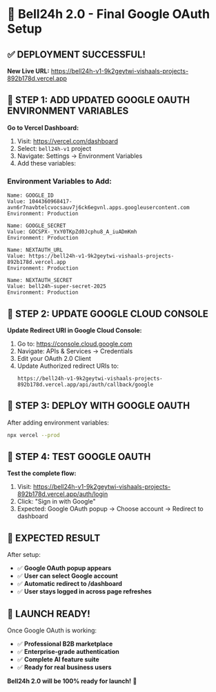 # 🚀 Bell24h 2.0 - Final Google OAuth Setup

## ✅ **DEPLOYMENT SUCCESSFUL!**

**New Live URL:** https://bell24h-v1-9k2geytwi-vishaals-projects-892b178d.vercel.app

## 🔧 **STEP 1: ADD UPDATED GOOGLE OAUTH ENVIRONMENT VARIABLES**

**Go to Vercel Dashboard:**
1. Visit: https://vercel.com/dashboard
2. Select: `bell24h-v1` project
3. Navigate: Settings → Environment Variables
4. Add these variables:

### **Environment Variables to Add:**

```
Name: GOOGLE_ID
Value: 1044360968417-avn6r7navbtelcvocsauv7j6ck6egvnl.apps.googleusercontent.com
Environment: Production

Name: GOOGLE_SECRET
Value: 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
Environment: Production

Name: NEXTAUTH_URL
Value: https://bell24h-v1-9k2geytwi-vishaals-projects-892b178d.vercel.app
Environment: Production

Name: NEXTAUTH_SECRET
Value: bell24h-super-secret-2025
Environment: Production
```

## 🔧 **STEP 2: UPDATE GOOGLE CLOUD CONSOLE**

**Update Redirect URI in Google Cloud Console:**
1. Go to: https://console.cloud.google.com
2. Navigate: APIs & Services → Credentials
3. Edit your OAuth 2.0 Client
4. Update Authorized redirect URIs to:
   ```
   https://bell24h-v1-9k2geytwi-vishaals-projects-892b178d.vercel.app/api/auth/callback/google
   ```

## 🚀 **STEP 3: DEPLOY WITH GOOGLE OAUTH**

After adding environment variables:
```bash
npx vercel --prod
```

## 🧪 **STEP 4: TEST GOOGLE OAUTH**

**Test the complete flow:**
1. Visit: https://bell24h-v1-9k2geytwi-vishaals-projects-892b178d.vercel.app/auth/login
2. Click: "Sign in with Google"
3. Expected: Google OAuth popup → Choose account → Redirect to dashboard

## 🎯 **EXPECTED RESULT**

After setup:
- ✅ **Google OAuth popup appears**
- ✅ **User can select Google account**
- ✅ **Automatic redirect to /dashboard**
- ✅ **User stays logged in across page refreshes**

## 🚀 **LAUNCH READY!**

Once Google OAuth is working:
- ✅ **Professional B2B marketplace**
- ✅ **Enterprise-grade authentication**
- ✅ **Complete AI feature suite**
- ✅ **Ready for real business users**

**Bell24h 2.0 will be 100% ready for launch!** 🎉
